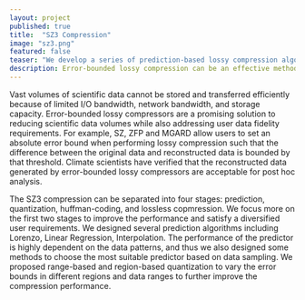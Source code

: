 ```yaml
---
layout: project
published: true
title:  "SZ3 Compression"
image: "sz3.png"
featured: false
teaser: "We develop a series of prediction-based lossy compression algorithms for scientific simulations."
description: Error-bounded lossy compression can be an effective method for resolving these big data issues, since not only can it significantly reduce the data size but it can also control the data distortion based on user-defined error bounds. We strive to design compression algorithms to significantly reduce the file size while preserving as much important information and user requirements as possible. 
---
```

Vast volumes of scientific data cannot be stored and transferred efficiently because of limited I/O bandwidth, network bandwidth, and storage capacity. Error-bounded lossy compressors are a promising solution to reducing scientific data volumes while also addressing user data fidelity requirements. For example, SZ, ZFP and MGARD allow users to set an absolute error bound when performing lossy compression such that the difference between the original data and reconstructed data is bounded by that threshold. Climate scientists have verified that the reconstructed data generated by error-bounded lossy compressors are acceptable for post hoc analysis.

The SZ3 compression can be separated into four stages: prediction, quantization, huffman-coding, and lossless copmression. We focus more on the first two stages to improve the performance and satisfy a diversified user requirements. We designed several prediction algorithms including Lorenzo, Linear Regression, Interpolation. The performance of the predictor is highly dependent on the data patterns, and thus we also designed some methods to choose the most suitable predictor based on data sampling. We proposed range-based and region-based quantization to vary the error bounds in different regions and data ranges to further improve the compression performance.